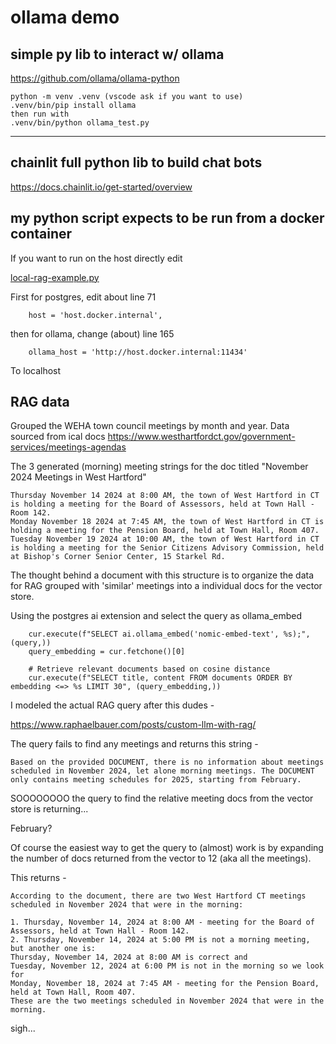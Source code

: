 # ollama demo

## simple py lib to interact w/ ollama

https://github.com/ollama/ollama-python

    python -m venv .venv (vscode ask if you want to use)
    .venv/bin/pip install ollama
    then run with
    .venv/bin/python ollama_test.py

---

## chainlit full python lib to build chat bots

https://docs.chainlit.io/get-started/overview


## my python script expects to be run from a docker container

If you want to run on the host directly edit 

[local-rag-example.py](local-rag-example.py)

First for postgres, edit about line 71
```
    host = 'host.docker.internal',
```

then for ollama, change (about) line 165

```
    ollama_host = 'http://host.docker.internal:11434'
```

To localhost

## RAG data

Grouped the WEHA town council meetings by month and year. Data sourced from ical docs https://www.westhartfordct.gov/government-services/meetings-agendas

The 3 generated (morning) meeting strings for the doc titled "November 2024 Meetings in West Hartford"
```
Thursday November 14 2024 at 8:00 AM, the town of West Hartford in CT is holding a meeting for the Board of Assessors, held at Town Hall - Room 142.
Monday November 18 2024 at 7:45 AM, the town of West Hartford in CT is holding a meeting for the Pension Board, held at Town Hall, Room 407.
Tuesday November 19 2024 at 10:00 AM, the town of West Hartford in CT is holding a meeting for the Senior Citizens Advisory Commission, held at Bishop's Corner Senior Center, 15 Starkel Rd.
```

The thought behind a document with this structure is to organize the data for RAG grouped with 'similar' meetings into a individual docs for the vector store.

Using the postgres ai extension and select the query as ollama_embed

```
    cur.execute(f"SELECT ai.ollama_embed('nomic-embed-text', %s);",(query,))
    query_embedding = cur.fetchone()[0]

    # Retrieve relevant documents based on cosine distance
    cur.execute(f"SELECT title, content FROM documents ORDER BY embedding <=> %s LIMIT 30", (query_embedding,))
```

I modeled the actual RAG query after this dudes - 

https://www.raphaelbauer.com/posts/custom-llm-with-rag/

The query fails to find any meetings and returns this string - 

```
Based on the provided DOCUMENT, there is no information about meetings scheduled in November 2024, let alone morning meetings. The DOCUMENT only contains meeting schedules for 2025, starting from February.
```

SOOOOOOOO the query to find the relative meeting docs from the vector store is returning...


February?

Of course the easiest way to get the query to (almost) work is by expanding the number of docs returned from the vector to 12 (aka all the meetings).

This returns -

```
According to the document, there are two West Hartford CT meetings scheduled in November 2024 that were in the morning:

1. Thursday, November 14, 2024 at 8:00 AM - meeting for the Board of Assessors, held at Town Hall - Room 142.
2. Thursday, November 14, 2024 at 5:00 PM is not a morning meeting, but another one is:
Thursday, November 14, 2024 at 8:00 AM is correct and 
Tuesday, November 12, 2024 at 6:00 PM is not in the morning so we look for 
Monday, November 18, 2024 at 7:45 AM - meeting for the Pension Board, held at Town Hall, Room 407.
These are the two meetings scheduled in November 2024 that were in the morning.
```

sigh...